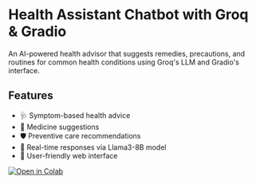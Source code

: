 # Health Assistant Chatbot with Groq & Gradio

An AI-powered health advisor that suggests remedies, precautions, and routines for common health conditions using Groq's LLM and Gradio's interface.

## Features
- 🩺 Symptom-based health advice
- 💊 Medicine suggestions
- 🛡️ Preventive care recommendations
- 🚀 Real-time responses via Llama3-8B model
- 📱 User-friendly web interface



[![Open in Colab](https://colab.research.google.com/assets/colab-badge.svg)](https://colab.research.google.com/github/yourusername/healthbot/blob/main/Health_Assistant_Groq_Chat_bot.ipynb)

